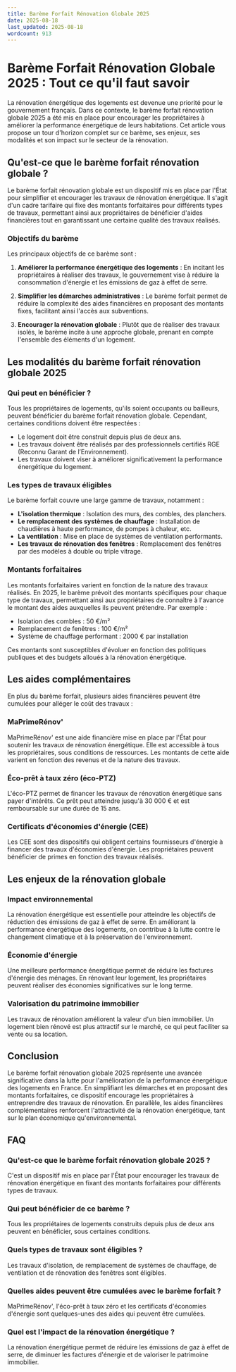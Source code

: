 ```yaml
---
title: Barème Forfait Rénovation Globale 2025
date: 2025-08-18
last_updated: 2025-08-18
wordcount: 913
---
```


# Barème Forfait Rénovation Globale 2025 : Tout ce qu'il faut savoir

La rénovation énergétique des logements est devenue une priorité pour le gouvernement français. Dans ce contexte, le barème forfait rénovation globale 2025 a été mis en place pour encourager les propriétaires à améliorer la performance énergétique de leurs habitations. Cet article vous propose un tour d'horizon complet sur ce barème, ses enjeux, ses modalités et son impact sur le secteur de la rénovation.

## Qu'est-ce que le barème forfait rénovation globale ?

Le barème forfait rénovation globale est un dispositif mis en place par l'État pour simplifier et encourager les travaux de rénovation énergétique. Il s'agit d'un cadre tarifaire qui fixe des montants forfaitaires pour différents types de travaux, permettant ainsi aux propriétaires de bénéficier d'aides financières tout en garantissant une certaine qualité des travaux réalisés.

### Objectifs du barème

Les principaux objectifs de ce barème sont :

1. **Améliorer la performance énergétique des logements** : En incitant les propriétaires à réaliser des travaux, le gouvernement vise à réduire la consommation d'énergie et les émissions de gaz à effet de serre.
   
2. **Simplifier les démarches administratives** : Le barème forfait permet de réduire la complexité des aides financières en proposant des montants fixes, facilitant ainsi l'accès aux subventions.

3. **Encourager la rénovation globale** : Plutôt que de réaliser des travaux isolés, le barème incite à une approche globale, prenant en compte l'ensemble des éléments d'un logement.

## Les modalités du barème forfait rénovation globale 2025

### Qui peut en bénéficier ?

Tous les propriétaires de logements, qu'ils soient occupants ou bailleurs, peuvent bénéficier du barème forfait rénovation globale. Cependant, certaines conditions doivent être respectées :

- Le logement doit être construit depuis plus de deux ans.
- Les travaux doivent être réalisés par des professionnels certifiés RGE (Reconnu Garant de l’Environnement).
- Les travaux doivent viser à améliorer significativement la performance énergétique du logement.

### Les types de travaux éligibles

Le barème forfait couvre une large gamme de travaux, notamment :

- **L'isolation thermique** : Isolation des murs, des combles, des planchers.
- **Le remplacement des systèmes de chauffage** : Installation de chaudières à haute performance, de pompes à chaleur, etc.
- **La ventilation** : Mise en place de systèmes de ventilation performants.
- **Les travaux de rénovation des fenêtres** : Remplacement des fenêtres par des modèles à double ou triple vitrage.

### Montants forfaitaires

Les montants forfaitaires varient en fonction de la nature des travaux réalisés. En 2025, le barème prévoit des montants spécifiques pour chaque type de travaux, permettant ainsi aux propriétaires de connaître à l'avance le montant des aides auxquelles ils peuvent prétendre. Par exemple :

- Isolation des combles : 50 €/m²
- Remplacement de fenêtres : 100 €/m²
- Système de chauffage performant : 2000 € par installation

Ces montants sont susceptibles d'évoluer en fonction des politiques publiques et des budgets alloués à la rénovation énergétique.

## Les aides complémentaires

En plus du barème forfait, plusieurs aides financières peuvent être cumulées pour alléger le coût des travaux :

### MaPrimeRénov'

MaPrimeRénov' est une aide financière mise en place par l'État pour soutenir les travaux de rénovation énergétique. Elle est accessible à tous les propriétaires, sous conditions de ressources. Les montants de cette aide varient en fonction des revenus et de la nature des travaux.

### Éco-prêt à taux zéro (éco-PTZ)

L'éco-PTZ permet de financer les travaux de rénovation énergétique sans payer d'intérêts. Ce prêt peut atteindre jusqu'à 30 000 € et est remboursable sur une durée de 15 ans.

### Certificats d'économies d'énergie (CEE)

Les CEE sont des dispositifs qui obligent certains fournisseurs d'énergie à financer des travaux d'économies d'énergie. Les propriétaires peuvent bénéficier de primes en fonction des travaux réalisés.

## Les enjeux de la rénovation globale

### Impact environnemental

La rénovation énergétique est essentielle pour atteindre les objectifs de réduction des émissions de gaz à effet de serre. En améliorant la performance énergétique des logements, on contribue à la lutte contre le changement climatique et à la préservation de l'environnement.

### Économie d'énergie

Une meilleure performance énergétique permet de réduire les factures d'énergie des ménages. En rénovant leur logement, les propriétaires peuvent réaliser des économies significatives sur le long terme.

### Valorisation du patrimoine immobilier

Les travaux de rénovation améliorent la valeur d'un bien immobilier. Un logement bien rénové est plus attractif sur le marché, ce qui peut faciliter sa vente ou sa location.

## Conclusion

Le barème forfait rénovation globale 2025 représente une avancée significative dans la lutte pour l'amélioration de la performance énergétique des logements en France. En simplifiant les démarches et en proposant des montants forfaitaires, ce dispositif encourage les propriétaires à entreprendre des travaux de rénovation. En parallèle, les aides financières complémentaires renforcent l'attractivité de la rénovation énergétique, tant sur le plan économique qu'environnemental.

## FAQ

### Qu'est-ce que le barème forfait rénovation globale 2025 ?

C'est un dispositif mis en place par l'État pour encourager les travaux de rénovation énergétique en fixant des montants forfaitaires pour différents types de travaux.

### Qui peut bénéficier de ce barème ?

Tous les propriétaires de logements construits depuis plus de deux ans peuvent en bénéficier, sous certaines conditions.

### Quels types de travaux sont éligibles ?

Les travaux d'isolation, de remplacement de systèmes de chauffage, de ventilation et de rénovation des fenêtres sont éligibles.

### Quelles aides peuvent être cumulées avec le barème forfait ?

MaPrimeRénov', l'éco-prêt à taux zéro et les certificats d'économies d'énergie sont quelques-unes des aides qui peuvent être cumulées.

### Quel est l'impact de la rénovation énergétique ?

La rénovation énergétique permet de réduire les émissions de gaz à effet de serre, de diminuer les factures d'énergie et de valoriser le patrimoine immobilier.